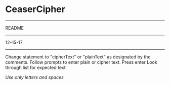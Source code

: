 # CeaserCipher
----------------------------------------------------------------------------------------------------------------------------------
README

----------------------------------------------------------------------------------------------------------------------------------
12-15-17

----------------------------------------------------------------------------------------------------------------------------------
Change statement to "cipherText" or "plainText" as designated by the comments.
Follow prompts to enter plain or cipher text.
Press enter 
Look through list for expected text

*Use only letters and spaces*
